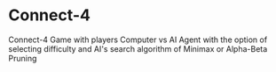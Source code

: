 # Connect-4
Connect-4 Game with players Computer vs AI Agent with the option of selecting difficulty and AI's search algorithm of Minimax or Alpha-Beta Pruning
